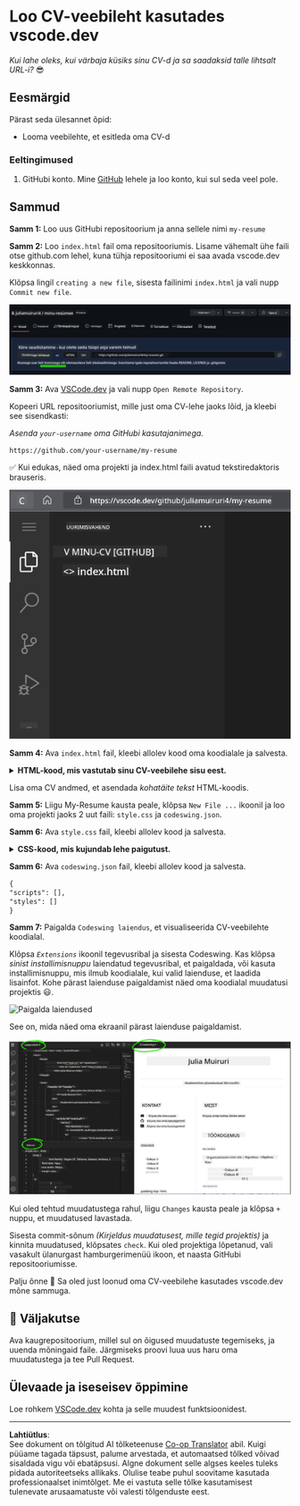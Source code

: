 <!--
CO_OP_TRANSLATOR_METADATA:
{
  "original_hash": "bd3aa6d2b879c30ea496c43aec1c49ed",
  "translation_date": "2025-10-11T11:47:35+00:00",
  "source_file": "8-code-editor/1-using-a-code-editor/assignment.md",
  "language_code": "et"
}
-->
# Loo CV-veebileht kasutades vscode.dev

_Kui lahe oleks, kui värbaja küsiks sinu CV-d ja sa saadaksid talle lihtsalt URL-i?_ 😎

<!----
TODO: lisa valikuline pilt
![Koodi redaktori kasutamine](../../../../translated_images/webdev101-vscode-dev.f53c14e8dad231ea09d9e07a2db4a01551d2dc6cdf21225038389e11156af023.et.png)
> Sketšmärkus [Autori nimi](https://example.com)
---->

<!---
## Eelloengu viktoriin
[Eelloengu viktoriin](https://ff-quizzes.netlify.app/web/quiz/3)
---->

## Eesmärgid

Pärast seda ülesannet õpid:

- Looma veebilehte, et esitleda oma CV-d

### Eeltingimused

1. GitHubi konto. Mine [GitHub](https://github.com/) lehele ja loo konto, kui sul seda veel pole.

## Sammud

**Samm 1:** Loo uus GitHubi repositoorium ja anna sellele nimi `my-resume`

**Samm 2:** Loo `index.html` fail oma repositooriumis. Lisame vähemalt ühe faili otse github.com lehel, kuna tühja repositooriumi ei saa avada vscode.dev keskkonnas.

Klõpsa lingil `creating a new file`, sisesta failinimi `index.html` ja vali nupp `Commit new file`.

![Loo uus fail github.com lehel](../../../../translated_images/new-file-github.com.c886796d800e8056561829a181be1382c5303da9d902d8b2dd82b68a4806e21f.et.png)

**Samm 3:** Ava [VSCode.dev](https://vscode.dev) ja vali nupp `Open Remote Repository`.

Kopeeri URL repositooriumist, mille just oma CV-lehe jaoks lõid, ja kleebi see sisendkasti:

_Asenda `your-username` oma GitHubi kasutajanimega._

```
https://github.com/your-username/my-resume
```

✅ Kui edukas, näed oma projekti ja index.html faili avatud tekstiredaktoris brauseris.

![Loo uus fail](../../../../translated_images/project-on-vscode.dev.e79815a9a95ee7feac72ebe5c941c91279716be37c575dbdbf2f43bea2c7d8b6.et.png)

**Samm 4:** Ava `index.html` fail, kleebi allolev kood oma koodialale ja salvesta.

<details>
    <summary><b>HTML-kood, mis vastutab sinu CV-veebilehe sisu eest.</b></summary>
    
        <html>

            <head>
                <link href="style.css" rel="stylesheet">
                <link rel="stylesheet" href="https://cdnjs.cloudflare.com/ajax/libs/font-awesome/5.15.4/css/all.min.css">
                <title>Siia tuleb sinu nimi!</title>
            </head>
            <body>
                <header id="header">
                    <!-- CV päis sinu nime ja ametiga -->
                    <h1>Siia tuleb sinu nimi!</h1>
                    <hr>
                    Sinu amet!
                    <hr>
                </header>
                <main>
                    <article id="mainLeft">
                        <section>
                            <h2>KONTAKT</h2>
                            <!-- kontaktinfo, sealhulgas sotsiaalmeedia -->
                            <p>
                                <i class="fa fa-envelope" aria-hidden="true"></i>
                                <a href="mailto:username@domain.top-level domain">Kirjuta siia oma e-post</a>
                            </p>
                            <p>
                                <i class="fab fa-github" aria-hidden="true"></i>
                                <a href="github.com/yourGitHubUsername">Kirjuta siia oma kasutajanimi!</a>
                            </p>
                            <p>
                                <i class="fab fa-linkedin" aria-hidden="true"></i>
                                <a href="linkedin.com/yourLinkedInUsername">Kirjuta siia oma kasutajanimi!</a>
                            </p>
                        </section>
                        <section>
                            <h2>OSKUSED</h2>
                            <!-- sinu oskused -->
                            <ul>
                                <li>Oskus 1!</li>
                                <li>Oskus 2!</li>
                                <li>Oskus 3!</li>
                                <li>Oskus 4!</li>
                            </ul>
                        </section>
                        <section>
                            <h2>HARIDUS</h2>
                            <!-- sinu haridus -->
                            <h3>Kirjuta siia oma kursus!</h3>
                            <p>
                                Kirjuta siia oma õppeasutus!
                            </p>
                            <p>
                                Algus - Lõpp kuupäev
                            </p>
                        </section>            
                    </article>
                    <article id="mainRight">
                        <section>
                            <h2>MINUST</h2>
                            <!-- sinust -->
                            <p>Kirjuta siia lühike tutvustus endast!</p>
                        </section>
                        <section>
                            <h2>TÖÖKOGEMUS</h2>
                            <!-- sinu töökogemus -->
                            <h3>Ametinimetus</h3>
                            <p>
                                Siia tuleb organisatsiooni nimi | Alguskuu – Lõppkuu
                            </p>
                            <ul>
                                    <li>Ülesanne 1 - Kirjuta, mida tegid!</li>
                                    <li>Ülesanne 2 - Kirjuta, mida tegid!</li>
                                    <li>Kirjuta oma panuse tulemused/mõju</li>
                                    
                            </ul>
                            <h3>Ametinimetus 2</h3>
                            <p>
                                Siia tuleb organisatsiooni nimi | Alguskuu – Lõppkuu
                            </p>
                            <ul>
                                    <li>Ülesanne 1 - Kirjuta, mida tegid!</li>
                                    <li>Ülesanne 2 - Kirjuta, mida tegid!</li>
                                    <li>Kirjuta oma panuse tulemused/mõju</li>
                                    
                            </ul>
                        </section>
                    </article>
                </main>
            </body>
        </html>
</details>

Lisa oma CV andmed, et asendada _kohatäite tekst_ HTML-koodis.

**Samm 5:** Liigu My-Resume kausta peale, klõpsa `New File ...` ikoonil ja loo oma projekti jaoks 2 uut faili: `style.css` ja `codeswing.json`.

**Samm 6:** Ava `style.css` fail, kleebi allolev kood ja salvesta.

<details>
        <summary><b>CSS-kood, mis kujundab lehe paigutust.</b></summary>
            
            body {
                font-family: 'Segoe UI', Tahoma, Geneva, Verdana, sans-serif;
                font-size: 16px;
                max-width: 960px;
                margin: auto;
            }
            h1 {
                font-size: 3em;
                letter-spacing: .6em;
                padding-top: 1em;
                padding-bottom: 1em;
            }

            h2 {
                font-size: 1.5em;
                padding-bottom: 1em;
            }

            h3 {
                font-size: 1em;
                padding-bottom: 1em;
            }
            main { 
                display: grid;
                grid-template-columns: 40% 60%;
                margin-top: 3em;
            }
            header {
                text-align: center;
                margin: auto 2em;
            }

            section {
                margin: auto 1em 4em 2em;
            }

            i {
                margin-right: .5em;
            }

            p {
                margin: .2em auto
            }

            hr {
                border: none;
                background-color: lightgray;
                height: 1px;
            }

            h1, h2, h3 {
                font-weight: 100;
                margin-bottom: 0;
            }
            #mainLeft {
                border-right: 1px solid lightgray;
            }
            
</details>

**Samm 6:** Ava `codeswing.json` fail, kleebi allolev kood ja salvesta.

    {
    "scripts": [],
    "styles": []
    }

**Samm 7:** Paigalda `Codeswing laiendus`, et visualiseerida CV-veebilehte koodialal.

Klõpsa _`Extensions`_ ikoonil tegevusribal ja sisesta Codeswing. Kas klõpsa _sinist installimisnuppu_ laiendatud tegevusribal, et paigaldada, või kasuta installimisnuppu, mis ilmub koodialale, kui valid laienduse, et laadida lisainfot. Kohe pärast laienduse paigaldamist näed oma koodialal muudatusi projektis 😃.

![Paigalda laiendused](../../../../8-code-editor/images/install-extension.gif)

See on, mida näed oma ekraanil pärast laienduse paigaldamist.

![Codeswing laiendus töös](../../../../translated_images/after-codeswing-extension-pb.0ebddddcf73b550994947a9084e35e2836c713ae13839d49628e3c764c1cfe83.et.png)

Kui oled tehtud muudatustega rahul, liigu `Changes` kausta peale ja klõpsa `+` nuppu, et muudatused lavastada.

Sisesta commit-sõnum _(Kirjeldus muudatusest, mille tegid projektis)_ ja kinnita muudatused, klõpsates `check`. Kui oled projektiga lõpetanud, vali vasakult ülanurgast hamburgerimenüü ikoon, et naasta GitHubi repositooriumisse.

Palju õnne 🎉 Sa oled just loonud oma CV-veebilehe kasutades vscode.dev mõne sammuga.

## 🚀 Väljakutse

Ava kaugrepositoorium, millel sul on õigused muudatuste tegemiseks, ja uuenda mõningaid faile. Järgmiseks proovi luua uus haru oma muudatustega ja tee Pull Request.

<!----
## Järelloengu viktoriin
[Järelloengu viktoriin](https://ff-quizzes.netlify.app/web/quiz/4)
---->

## Ülevaade ja iseseisev õppimine

Loe rohkem [VSCode.dev](https://code.visualstudio.com/docs/editor/vscode-web?WT.mc_id=academic-0000-alfredodeza) kohta ja selle muudest funktsioonidest.

---

**Lahtiütlus**:  
See dokument on tõlgitud AI tõlketeenuse [Co-op Translator](https://github.com/Azure/co-op-translator) abil. Kuigi püüame tagada täpsust, palume arvestada, et automaatsed tõlked võivad sisaldada vigu või ebatäpsusi. Algne dokument selle algses keeles tuleks pidada autoriteetseks allikaks. Olulise teabe puhul soovitame kasutada professionaalset inimtõlget. Me ei vastuta selle tõlke kasutamisest tulenevate arusaamatuste või valesti tõlgenduste eest.